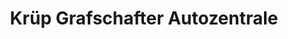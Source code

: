 ---
title: "Krüp Grafschafter Autozentrale"
url: /emlichheim/kruep-grafschafter-autozentrale/
shop: Autowerkstatt
---